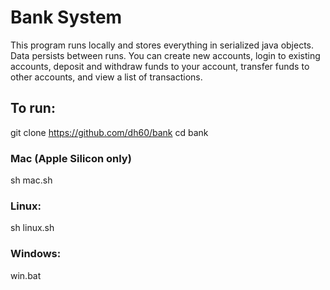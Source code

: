# Bank System
This program runs locally and stores everything in serialized java objects. Data persists between runs.
You can create new accounts, login to existing accounts, deposit and withdraw funds to your account, transfer funds to other accounts, and view a list of transactions.

## To run:
git clone https://github.com/dh60/bank
cd bank

### Mac (Apple Silicon only)
sh mac.sh
### Linux:
sh linux.sh
### Windows:
win.bat